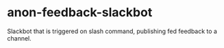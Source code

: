 # anon-feedback-slackbot
Slackbot that is triggered on slash command, publishing fed feedback to a channel.
